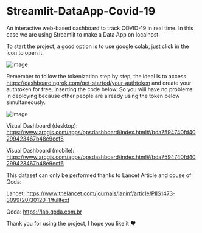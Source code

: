 # Streamlit-DataApp-Covid-19


An interactive web-based dashboard to track COVID-19 in real time. In this case we are using Streamlit to make a Data App on localhost.

To start the project, a good option is to use google colab, just click in the icon to open it.

![image](https://user-images.githubusercontent.com/43274864/117204115-43597c80-adc6-11eb-990f-f21718d7995a.png)

Remember to follow the tokenization step by step, the ideal is to access https://dashboard.ngrok.com/get-started/your-authtoken and create your authtoken for free, inserting the code below. So you will have no problems in deploying because other people are already using the token below simultaneously.

![image](https://user-images.githubusercontent.com/43274864/117204275-7a2f9280-adc6-11eb-8ce8-093d7a095b53.png)

Visual Dashboard (desktop):
https://www.arcgis.com/apps/opsdashboard/index.html#/bda7594740fd40299423467b48e9ecf6

Visual Dashboard (mobile):
https://www.arcgis.com/apps/opsdashboard/index.html#/bda7594740fd40299423467b48e9ecf6

This dataset can only be performed thanks to Lancet Article and couse of Qoda: 

Lancet: https://www.thelancet.com/journals/laninf/article/PIIS1473-3099(20)30120-1/fulltext

Qoda: https://lab.qoda.com.br

Thank you for using the project, I hope you like it ❤
